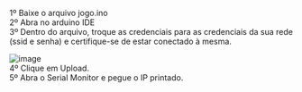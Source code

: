 1º Baixe o arquivo jogo.ino <br>
2º Abra no arduino IDE <br>
3º Dentro do arquivo, troque as credenciais para as credenciais da sua rede (ssid e senha) e certifique-se de estar conectado à mesma.

![image](https://user-images.githubusercontent.com/87043469/205418407-6063cdf7-38ec-427c-8866-9fbdf3e25e41.png) <br>
4º Clique em Upload. <br>
5º Abra o Serial Monitor e pegue o IP printado.
